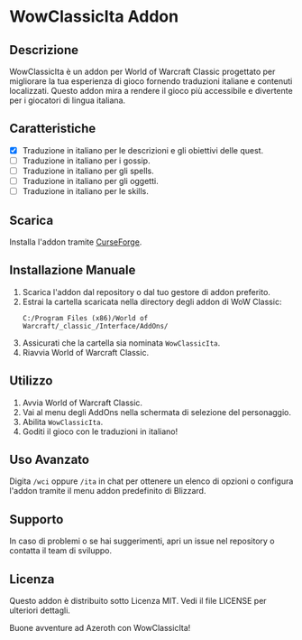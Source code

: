 # WowClassicIta Addon

## Descrizione
WowClassicIta è un addon per World of Warcraft Classic progettato per migliorare la tua esperienza di gioco fornendo traduzioni italiane e contenuti localizzati. Questo addon mira a rendere il gioco più accessibile e divertente per i giocatori di lingua italiana.

## Caratteristiche
- [x] Traduzione in italiano per le descrizioni e gli obiettivi delle quest.
- [ ] Traduzione in italiano per i gossip.
- [ ] Traduzione in italiano per gli spells.
- [ ] Traduzione in italiano per gli oggetti.
- [ ] Traduzione in italiano per le skills.

## Scarica
Installa l'addon tramite [CurseForge](https://link-to-curseforge).

## Installazione Manuale
1. Scarica l'addon dal repository o dal tuo gestore di addon preferito.
2. Estrai la cartella scaricata nella directory degli addon di WoW Classic:
    ```
    C:/Program Files (x86)/World of Warcraft/_classic_/Interface/AddOns/
    ```
3. Assicurati che la cartella sia nominata `WowClassicIta`.
4. Riavvia World of Warcraft Classic.

## Utilizzo
1. Avvia World of Warcraft Classic.
2. Vai al menu degli AddOns nella schermata di selezione del personaggio.
3. Abilita `WowClassicIta`.
4. Goditi il gioco con le traduzioni in italiano!

## Uso Avanzato
Digita `/wci` oppure `/ita` in chat per ottenere un elenco di opzioni o configura l'addon tramite il menu addon predefinito di Blizzard.

## Supporto
In caso di problemi o se hai suggerimenti, apri un issue nel repository o contatta il team di sviluppo.

## Licenza
Questo addon è distribuito sotto Licenza MIT. Vedi il file LICENSE per ulteriori dettagli.

Buone avventure ad Azeroth con WowClassicIta!